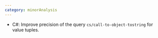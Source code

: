 ```yaml
---
category: minorAnalysis
---
```

* C#: Improve precision of the query `cs/call-to-object-tostring` for value tuples.
